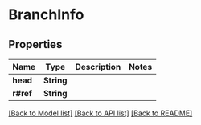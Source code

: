 # BranchInfo

## Properties

Name | Type | Description | Notes
------------ | ------------- | ------------- | -------------
**head** | **String** |  | 
**r#ref** | **String** |  | 

[[Back to Model list]](../README.md#documentation-for-models) [[Back to API list]](../README.md#documentation-for-api-endpoints) [[Back to README]](../README.md)


